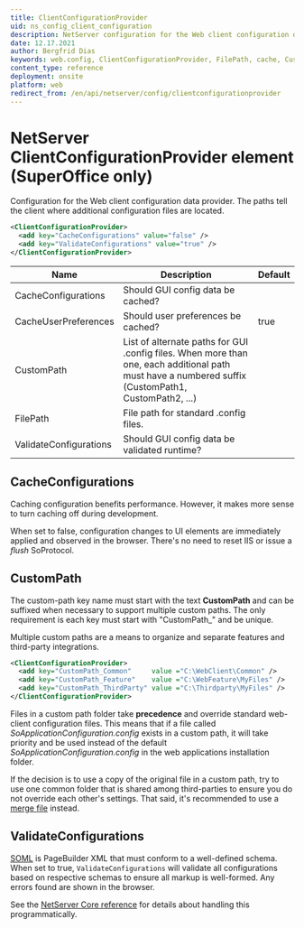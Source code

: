 ```yaml
---
title: ClientConfigurationProvider
uid: ns_config_client_configuration
description: NetServer configuration for the Web client configuration data provider.
date: 12.17.2021
author: Bergfrid Dias
keywords: web.config, ClientConfigurationProvider, FilePath, cache, CustomPath
content_type: reference
deployment: onsite
platform: web
redirect_from: /en/api/netserver/config/clientconfigurationprovider
---
```


# NetServer ClientConfigurationProvider element (SuperOffice only)

Configuration for the Web client configuration data provider. The paths tell the client where additional configuration files are located.

```XML
<ClientConfigurationProvider>
  <add key="CacheConfigurations" value="false" />
  <add key="ValidateConfigurations" value="true" />
</ClientConfigurationProvider>
```

| Name | Description | Default |
|---|---|---|
| CacheConfigurations | Should GUI config data be cached? | |
| CacheUserPreferences | Should user preferences be cached? | true |
| CustomPath | List of alternate paths for GUI .config files. When more than one, each additional path must have a numbered suffix (CustomPath1, CustomPath2, ...) | |
| FilePath | File path for standard .config files. | |
| ValidateConfigurations | Should GUI config data be validated runtime? | |

## CacheConfigurations

Caching configuration benefits performance. However, it makes more sense to turn caching off during development.

When set to false, configuration changes to UI elements are immediately applied and observed in the browser. There's no need to reset IIS or issue a *flush* SoProtocol.

## CustomPath

The custom-path key name must start with the text **CustomPath** and can be suffixed when necessary to support multiple custom paths. The only requirement is each key must start with "CustomPath_" and be unique.

Multiple custom paths are a means to organize and separate features and third-party integrations.

```xml
<ClientConfigurationProvider>
  <add key="CustomPath_Common"     value ="C:\WebClient\Common" />
  <add key="CustomPath_Feature"    value ="C:\WebFeature\MyFiles" />
  <add key="CustomPath_ThirdParty" value ="C:\Thirdparty\MyFiles" />
</ClientConfigurationProvider>
```

Files in a custom path folder take **precedence** and override standard web-client configuration files. This means that if a file called *SoApplicationConfiguration.config* exists in a custom path, it will take priority and be used instead of the default *SoApplicationConfiguration.config* in the web applications installation folder.

If the decision is to use a copy of the original file in a custom path, try to use one common folder that is shared among third-parties to ensure you do not override each other's settings. That said, it's recommended to use a [merge file][3] instead.

## ValidateConfigurations

[SOML][2] is PageBuilder XML that must conform to a well-defined schema. When set to true, `ValidateConfigurations` will validate all configurations based on respective schemas to ensure all markup is well-formed. Any errors found are shown in the browser.

See the [NetServer Core reference][1] for details about handling this programmatically.

<!-- Referenced links -->
[1]: <xref:SuperOffice.Configuration.ConfigFile.ClientConfigurationProvider>
[2]: ../../ui/web-app/pagebuilder/config/soml.md
[3]: ../../ui/web-app/pagebuilder/config/merge-files-and-actions.md
